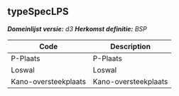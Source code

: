 ## typeSpecLPS

*__Domeinlijst versie:__ d3*
*__Herkomst definitie:__ BSP*

|__Code__ |__Description__	|
|	---	|	---	|
| P-Plaats | P-Plaats |
| Loswal   | Loswal |
| Kano-oversteekplaats |Kano-oversteekplaats |